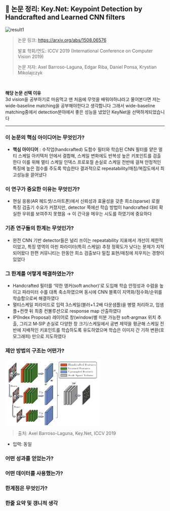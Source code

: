 ## 📄 논문 정리: Key.Net: Keypoint Detection by Handcrafted and Learned CNN filters

![result1](./assets/result.jpg)

> 논문 링크: https://arxiv.org/abs/1508.06576
> 
> 발표 학회/연도: ICCV 2019 (International Conference on Computer Vision 2019)
> 
> 논문 저자: Axel Barroso-Laguna, Edgar Riba, Daniel Ponsa, Krystian Mikolajczyk
<br>

**해당 논문 선택 이유**  
3d vision을 공부하기로 마음먹고 맨 처음에 무엇을 배워야하냐라고 물어본다면 
저는 wide-baseline matching을 공부해야한다고 생각합니다 그래서 wide-baseline matching중에서
detection분야에서 좋은 성능을 냈었던 KeyNet을 선택하게되었습니다

---

### 이 논문의 핵심 아이디어는 무엇인가?

- **핵심 아이디어** : 수작업(handcrafted) 도함수 필터와 학습된 CNN 필터를 얕은 멀티 스케일 아키텍처 안에서 결합해, 스케일 변화에도 반복성 높은 키포인트를 검출한다 이를 위해 멀티 스케일 인덱스 프로포절 손실로 스케일 전반에 걸쳐 안정적인 특징에 높은 점수를 주도록 학습한다 결과적으로 repeatability/매칭/복잡도에서 최고성능을 끌어냈다

### 이 연구가 중요한 이유는 무엇인가?

- 현실 응용(AR 헤드셋/스마트폰)에서 신뢰성과 효율성을 갖춘 희소(sparse) 로컬 특징 검출기 수요가 커졌지만, detector 쪽에선 학습 방법이 handcrafted 대비 확실한 우위를 보여주지 못했음 → 이 간극을 메우는 시도를 하였기에 중요하다

### 기존 연구들의 한계는 무엇인가?

- 완전 CNN 기반 detector들은 널리 쓰이는 repeatability 지표에서 개선이 제한적이었고, 특징 영역의 아핀 파라미터(특히 스케일) 추정 정확도가 낮다는 문제가 지적되어왔다 한편 커뮤니티는 한동안 희소 검출보다 밀집 표현/매칭에 치우치는 경향이 있었다

### 그 한계를 어떻게 해결하였는가?

- Handcrafted 필터를 ‘약한 앵커(soft anchor)’로 도입해 학습 안정성과 수렴을 높이고 파라미터 수를 대폭 축소하였으며 동시에 CNN 블록이 지역화/점수화/순위를 학습함으로써 해결하였다
- 멀티스케일 피라미드로 입력 3스케일(블러+1.2배 다운샘플)을 병렬 처리하고, 업샘플+컨캣 뒤 최종 컨볼루션으로 response map 산출하였다
- IP(Index Proposal) 레이어로 창(window)별 미분 가능한 soft‑argmax 위치 추출, 그리고 M‑SIP 손실로 다양한 창 크기/스케일에서 공변 제약을 평균해 스케일 전반에 지배적인 키포인트를 학습하도록 유도하였으며 학습은 이미지 간 기하 변환(호모그래피) 만으로 지도하였다

### 제안 방법의 구조는 어떤가?

<div style="display: flex; align-items: flex-start;">
  <img src="./assets/paper1.jpg" width="300" style="margin-right: 20px;">
</div>

>출처: Axel Barroso-Laguna, Key.Net, ICCV 2019

- 입력: 동일

### 어떤 성과를 얻었는가?
### 어떤 데이터를 사용했는가?
### 한계점은 무엇인가?
### 한줄 요약 및 갱니적 생각
